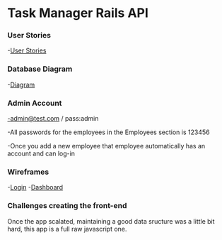 # Task Manager Rails API

### User Stories

-[User Stories](https://trello.com/b/gp8jv95c/tasks-today-peoples-task-manager)

### Database Diagram 

-[Diagram](https://i.imgur.com/PsOyIbf.jpg)

### Admin Account

-admin@test.com / pass:admin

-All passwords for the employees in the Employees section is 123456

-Once you add a new employee that employee automatically has an account and can log-in

### Wireframes

-[Login](https://i.imgur.com/G4DIhMW.png)
-[Dashboard](https://i.imgur.com/nzCmtUc.png)


### Challenges creating the front-end

Once the app scalated, maintaining a good data sructure was a little bit hard, this app is a full raw javascript one.
